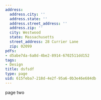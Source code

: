 ```yaml
---
address:
  address.city: ''
  address.state: ''
  address.street_address: ''
  address.zip: ''
  city: Westwood
  state: Massachusetts
  street_address: 28 Currier Lane
  zip: 02099
pdfs:
- d5abe7da-6a8d-4be2-8914-6702511dd152
tags:
- Design
title: dsfsdf
type: page
uid: 615feba7-218d-4e2f-95a6-0b3e46e684db
---
```

page two